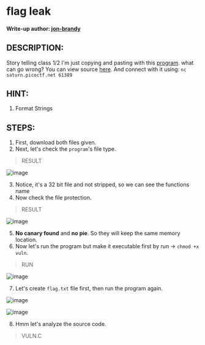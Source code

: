 # flag leak
#### Write-up author: [jon-brandy](https://github.com/jon-brandy)
## DESCRIPTION:
Story telling class 1/2 
I'm just copying and pasting with this [program](https://github.com/jon-brandy/CTF-WRITE-UP/blob/0782a0d972e244a18c82cbc1c62c2d363bef0c61/Asset/flag%20leak/vuln). what can go wrong? You can view source [here](https://github.com/jon-brandy/CTF-WRITE-UP/blob/0782a0d972e244a18c82cbc1c62c2d363bef0c61/Asset/flag%20leak/vuln.c). 
And connect with it using: `nc saturn.picoctf.net 61389`
## HINT:
1. Format Strings
## STEPS:
1. First, download both files given.
2. Next, let's check the `program`'s file type.

> RESULT

![image](https://user-images.githubusercontent.com/70703371/189511862-1198436f-b5f9-4742-ac12-504e6a9905a4.png)

3. Notice, it's a 32 bit file and not stripped, so we can see the functions name
4. Now check the file protection.

> RESULT

![image](https://user-images.githubusercontent.com/70703371/189511913-7206d52a-f6da-4424-afa0-76d84d31a802.png)

5. **No canary found** and **no pie**. So they will keep the same memory location.
6. Now let's run the program but make it executable first by run -> `chmod +x vuln`.

> RUN

![image](https://user-images.githubusercontent.com/70703371/189511953-8c084cba-c734-4129-940c-7e4a117602fa.png)

7. Let's create `flag.txt` file first, then run the program again.

![image](https://user-images.githubusercontent.com/70703371/189511980-4beb33e4-5c09-4b38-81d2-24d07714d14c.png)

![image](https://user-images.githubusercontent.com/70703371/189512037-78b9c5a6-0361-4196-9105-95ee2676d144.png)


8. Hmm let's analyze the source code.

> VULN.C

```c
```
